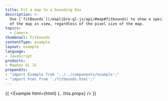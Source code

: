 ```yaml
---
title: Fit a map to a bounding box
description: >-
  Use [`fitBounds`](/maplibre-gl-js/api/#map#fitbounds) to show a specific area
  of the map in view, regardless of the pixel size of the map.
topics:
  - Camera
thumbnail: fitbounds
contentType: example
layout: example
language:
- JavaScript
products:
- Mapbox GL JS
prependJs:
- "import Example from '../../components/example';"
- "import html from './fitbounds.html';"
---
```


{{ <Example html={html} {...this.props} /> }}
